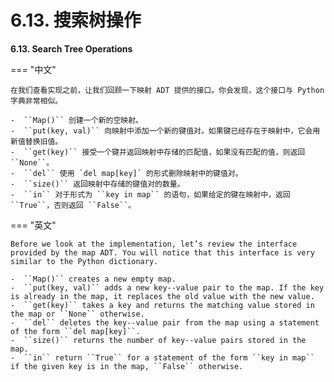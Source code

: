 # 6.13. 搜索树操作

**6.13. Search Tree Operations**

=== "中文"
    
    在我们查看实现之前，让我们回顾一下映射 ADT 提供的接口。你会发现，这个接口与 Python 字典非常相似。
    
    -  ``Map()`` 创建一个新的空映射。
    -  ``put(key, val)`` 向映射中添加一个新的键值对。如果键已经存在于映射中，它会用新值替换旧值。
    -  ``get(key)`` 接受一个键并返回映射中存储的匹配值，如果没有匹配的值，则返回 ``None``。
    -  ``del`` 使用 `del map[key]` 的形式删除映射中的键值对。
    -  ``size()`` 返回映射中存储的键值对的数量。
    -  ``in`` 对于形式为 ``key in map`` 的语句，如果给定的键在映射中，返回 ``True``，否则返回 ``False``。

=== "英文"

    Before we look at the implementation, let’s review the interface provided by the map ADT. You will notice that this interface is very similar to the Python dictionary.
    
    -  ``Map()`` creates a new empty map.
    -  ``put(key, val)`` adds a new key--value pair to the map. If the key is already in the map, it replaces the old value with the new value.
    -  ``get(key)`` takes a key and returns the matching value stored in the map or ``None`` otherwise.
    -  ``del`` deletes the key--value pair from the map using a statement of the form ``del map[key]``.
    -  ``size()`` returns the number of key--value pairs stored in the map.
    -  ``in`` return ``True`` for a statement of the form ``key in map`` if the given key is in the map, ``False`` otherwise.